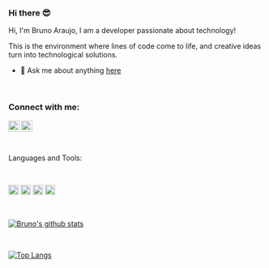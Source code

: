 ### Hi there 😎

Hi, I'm Bruno Araujo, I am a developer passionate about technology!

This is the environment where lines of code come to life, and creative ideas turn into technological solutions.

- 💬 Ask me about anything [here](https://www.linkedin.com/in/brunoaraujoo/)

<br />

### Connect with me:

<p>
<a href="https://www.instagram.com/brunoaraujo.sb">
<img align="left" alt="icone do instagram uma camera dentro de um quadrado" width="22px" src="https://cdn.jsdelivr.net/npm/simple-icons@v3/icons/instagram.svg" />
</a>
<a href="https://www.linkedin.com/in/brunoaraujoo/">
<img align="left" alt="LinkedIn" width="22px" src="https://cdn.jsdelivr.net/npm/simple-icons@v3/icons/linkedin.svg" />
</a>
</p>
<br />
<br />


<p align="left">
 <br />
 Languages and Tools:
 </p>
<br />

<code><img height="20" src="https://img.shields.io/badge/HTML5-E34F26?style=for-the-badge&logo=html5&logoColor=white"></code>
<code><img height="20" src="https://img.shields.io/badge/CSS3-1572B6?style=for-the-badge&logo=css3&logoColor=white"></code>
<code><img height="20" src="https://img.shields.io/badge/JavaScript-F7DF1E?style=for-the-badge&logo=javascript&logoColor=black"></code>
<code><img height="20" src="https://img.shields.io/badge/GIT-E44C30?style=for-the-badge&logo=git&logoColor=white"></code>



<br />

[![Bruno's github stats](https://github-readme-stats.vercel.app/api?username=bruno-araujo10&show_icons=true&theme=buefy)](https://github.com/bruno-araujo10/github-readme-stats)

<br />

[![Top Langs](https://github-readme-stats.vercel.app/api/top-langs/?username=bruno-araujo10&layout=compact&show_icons=true&theme=buefy)](https://github.com/bruno-araujo10/github-readme-stats)
